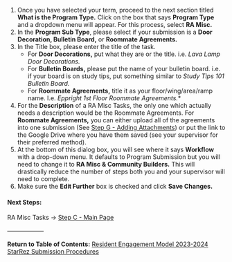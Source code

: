 1. Once you have selected your term, proceed to the next section titled **What is the Program Type.** Click on the box that says **Program Type** and a dropdown menu will appear. For this process, select **RA Misc.**
2. In the **Program Sub Type**, please select if your submission is a **Door Decoration, Bulletin Board,** or **Roommate Agreements.**
3. In the Title box, please enter the title of the task.
	- For **Door Decorations,** put what they are or the title. i.e. *Lava Lamp Door Decorations.*
	- For **Bulletin Boards,** please put the name of your bulletin board. i.e. if your board is on study tips, put something similar to *Study Tips 101 Bulletin Board.*
	- For **Roommate Agreements,** title it as your floor/wing/area/ramp name. I.e. *Eppright 1st Floor Roommate Agreements.**
4. For the **Description** of a RA Misc Tasks, the only one which actually needs a description would be the Roommate Agreements. For **Roommate Agreements,** you can either upload all of the agreements into one submission (See [Step G - Adding Attachments](Step%20G%20-%20Adding%20Attachments.md)) or put the link to the Google Drive where you have them saved (see your supervisor for their preferred method).
5. At the bottom of this dialog box, you will see where it says **Workflow** with a drop-down menu. It defaults to Program Submission but you will need to change it to **RA Misc & Community Builders.** This will drastically reduce the number of steps both you and your supervisor will need to complete.
6. Make sure the **Edit Further** box is checked and click **Save Changes.**

#### Next Steps:
RA Misc Tasks -> [Step C - Main Page](Step%20C%20-%20Main%20Page.md)

——————

**Return to Table of Contents:**
[Resident Engagement Model 2023-2024 StarRez Submission Procedures](Resident%20Engagement%20Model%202023-2024%20StarRez%20Submission%20Procedures.md)